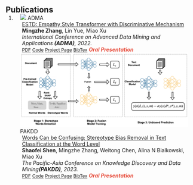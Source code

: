 <h2 id="publications" style="margin: 2px 0px -15px;">Publications</h2>

<div class="publications">
<ol class="bibliography">

<li>
<div class="pub-row">

  <div class="col-sm-3 abbr" style="position: relative;padding-right: 15px;padding-left: 15px;">
    <img src="assets/img/adma.png" class="teaser img-fluid z-depth-1">
    <abbr class="badge">ADMA</abbr>
  </div>

  <div class="col-sm-9" style="position: relative;padding-right: 15px;padding-left: 20px;">
    <div class="title"><a href="https://link.springer.com/chapter/10.1007/978-3-031-22137-8_5">ESTD: Empathy Style Transformer with Discriminative Mechanism</a></div>
    <div class="author"><strong>Mingzhe Zhang</strong>, Lin Yue, Miao Xu</div>
    <div class="periodical"><em>International Conference on Advanced Data Mining and Applications <strong>(ADMA)</strong>, 2022.</em></div>
    <div class="links">
      <a href="https://link.springer.com/chapter/10.1007/978-3-031-22137-8_5" class="btn btn-sm z-depth-0" role="button" target="_blank" style="font-size:12px;">PDF</a>
      <a href="https://github.com/masonzmz/ESTD" class="btn btn-sm z-depth-0" role="button" target="_blank" style="font-size:12px;">Code</a>
      <a href="https://class-il.mpi-inf.mpg.de/mnemonics/" class="btn btn-sm z-depth-0" role="button" target="_blank" style="font-size:12px;">Project Page</a>
      <a href="https://dblp.uni-trier.de/rec/conf/cvpr/LiuSLSS20.html?view=bibtex" class="btn btn-sm z-depth-0" role="button" target="_blank" style="font-size:12px;">BibTex</a>
      <strong><i style="color:#e74d3c">Oral Presentation</i></strong>
    </div>
  </div>
  
  <div class="col-sm-3 abbr" style="position: relative;padding-right: 15px;padding-left: 15px;">
    <img src="assets/img/pakdd.png" class="teaser img-fluid z-depth-1">
    <abbr class="badge">PAKDD</abbr>
  </div>

  <div class="col-sm-9" style="position: relative;padding-right: 15px;padding-left: 20px;">
    <div class="title"><a href="https://link.springer.com/chapter/10.1007/978-3-031-22137-8_5">Words Can be Confusing: Stereotype Bias Removal in Text Classification at the Word Level</a></div>
    <div class="author"><strong>Shaofei Shen</strong>, Mingzhe Zhang, Weitong Chen, Alina N Bialkowski, Miao Xu</div>
    <div class="periodical"><em>The Pacific-Asia Conference on Knowledge Discovery and Data Mining<strong>(PAKDD)</strong>, 2023.</em></div>
    <div class="links">
      <a href="https://link.springer.com/chapter/10.1007/978-3-031-22137-8_5" class="btn btn-sm z-depth-0" role="button" target="_blank" style="font-size:12px;">PDF</a>
      <a href="https://github.com/DATA-Transpose/StereotypeWords" class="btn btn-sm z-depth-0" role="button" target="_blank" style="font-size:12px;">Code</a>
      <a href="https://class-il.mpi-inf.mpg.de/mnemonics/" class="btn btn-sm z-depth-0" role="button" target="_blank" style="font-size:12px;">Project Page</a>
      <a href="https://dblp.uni-trier.de/rec/conf/cvpr/LiuSLSS20.html?view=bibtex" class="btn btn-sm z-depth-0" role="button" target="_blank" style="font-size:12px;">BibTex</a>
      <strong><i style="color:#e74d3c">Oral Presentation</i></strong>
    </div>
  </div>
</div>
</li>
  
<br>

</ol>
</div>
